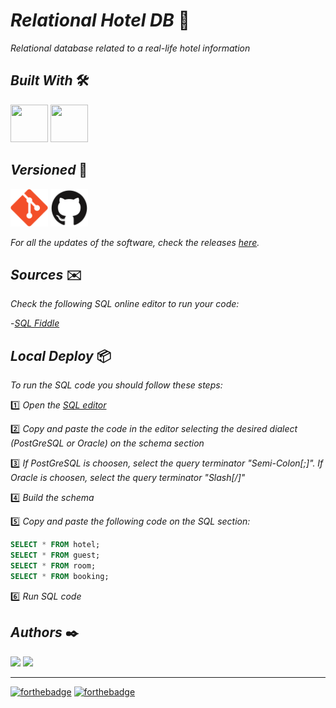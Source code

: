 # ***Relational Hotel DB*** 🔧

*Relational database related to a real-life hotel information*

## ***Built With*** 🛠️

<p align="left">
    <a href="https://www.postgresql.org/" target="_blank"> <img src="https://upload.wikimedia.org/wikipedia/commons/thumb/2/29/Postgresql_elephant.svg/1200px-Postgresql_elephant.svg.png" height="60" width = "60"></a>
    <a href="https://www.oracle.com/co/index.html" target="_blank"> <img src="https://cdn-www.infobip.com/wp-content/uploads/2020/10/14135942/oracle-logo.png" height="60" width = "60"></a>
</p>

## ***Versioned*** 📌

<p align="left">
     <a href="https://git-scm.com/" target="_blank"> <img src="https://raw.githubusercontent.com/devicons/devicon/2ae2a900d2f041da66e950e4d48052658d850630/icons/git/git-original.svg" height="60" width = "60"></a>
    <a href="https://github.com/" target="_blank"> <img src="https://raw.githubusercontent.com/devicons/devicon/2ae2a900d2f041da66e950e4d48052658d850630/icons/github/github-original.svg" height="60" width = "60"></a>
</p>

*For all the updates of the software, check the releases [here](https://github.com/danielaolartebo/MSI-hotel-rdb/tags).*

## ***Sources*** ✉️

*Check the following SQL online editor to run your code:*

-*[SQL Fiddle](http://sqlfiddle.com/#!7/9eecb7)*

## ***Local Deploy*** 📦

*To run the SQL code you should follow these steps:*

1️⃣ *Open the [SQL editor](http://sqlfiddle.com/#!7/9eecb7)*

2️⃣ *Copy and paste the code in the editor selecting the desired dialect (PostGreSQL or Oracle) on the schema section* 

3️⃣ *If PostGreSQL is choosen, select the query terminator "Semi-Colon[;]". If Oracle is choosen, select the query terminator "Slash[/]"*

4️⃣ *Build the schema*

5️⃣ *Copy and paste the following code on the SQL section:*

```sql
SELECT * FROM hotel;
SELECT * FROM guest;
SELECT * FROM room;
SELECT * FROM booking;
```
6️⃣ *Run SQL code*

## ***Authors*** ✒️

<p align="left">
  <a href="https://github.com/cuatrosr" target="_blank"> <img src="https://images.weserv.nl/?url=avatars.githubusercontent.com/u/70908378?v=4&h=60&w=60&fit=cover&mask=circle"></a>
  <a href="https://github.com/danielaolartebo" target="_blank"> <img src="https://images.weserv.nl/?url=avatars.githubusercontent.com/u/53228651?v=4&h=60&w=60&fit=cover&mask=circle"></a>
</p>

---

[![forthebadge](https://forthebadge.com/images/badges/built-with-love.svg)](https://forthebadge.com)
[![forthebadge](https://forthebadge.com/images/badges/for-you.svg)](https://forthebadge.com)
